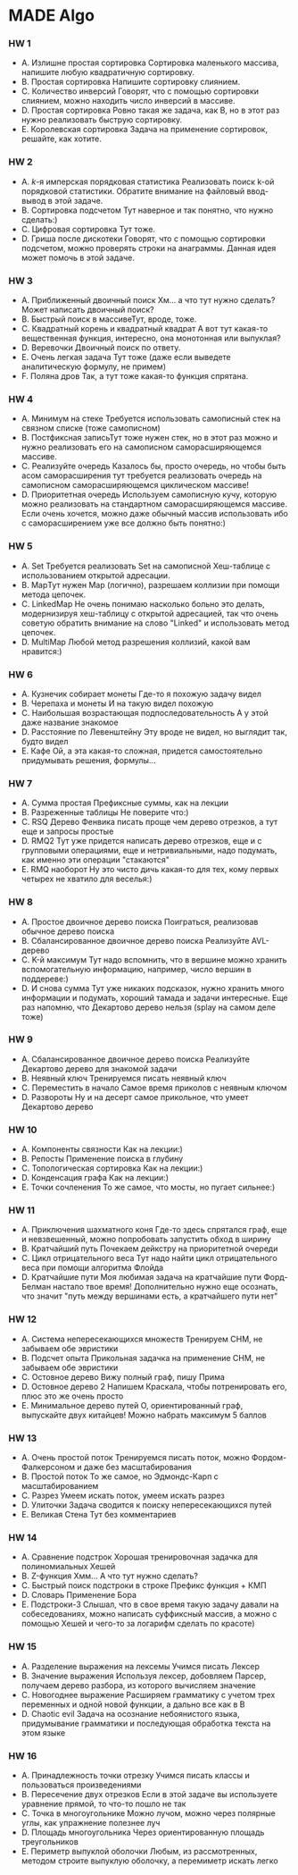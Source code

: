 # MADE Algo

### HW 1

- A. Излишне простая сортировка Сортировка маленького массива, напишите любую квадратичную сортировку.
- B. Простая сортировка Напишите сортировку слиянием.
- C. Количество инверсий Говорят, что с помощью сортировки слиянием, можно находить число инверсий в массиве.
- D. Простая сортировка Ровно такая же задача, как B, но в этот раз нужно реализовать быструю сортировку.
- E. Королевская сортировка Задача на применение сортировок, решайте, как хотите.

### HW 2

- A. $k$-я имперская порядковая статистика Реализовать поиск k-ой порядковой статистики. Обратите внимание на файловый ввод-вывод в этой задаче.
- B. Сортировка подсчетом Тут наверное и так понятно, что нужно сделать:)
- C. Цифровая сортировка Тут тоже.
- D. Гриша после дискотеки Говорят, что с помощью сортировки подсчетом, можно проверять строки на анаграммы. Данная идея может помочь в этой задаче.

### HW 3

- A. Приближенный двоичный поиск Хм... а что тут нужно сделать? Может написать двоичный поиск?
- B. Быстрый поиск в массивеТут, вроде, тоже.
- C. Квадратный корень и квадратный квадрат А вот тут какая-то вещественная функция, интересно, она монотонная или выпуклая?
- D. Веревочки Двоичный поиск по ответу.
- E. Очень легкая задача Тут тоже (даже если выведете аналитическую формулу, не примем)
- F. Поляна дров Так, а тут тоже какая-то функция спрятана.

### HW 4

- A. Минимум на стеке Требуется использовать самописный стек на связном списке (тоже самописном)
- B. Постфиксная записьТут тоже нужен стек, но в этот раз можно и нужно реализовать его на самописном саморасширяющемся массиве.
- C. Реализуйте очередь Казалось бы, просто очередь, но чтобы быть асом саморасширения тут требуется реализовать очередь на самописном саморасширяющемся циклическом массиве!
- D. Приоритетная очередь Используем самописную кучу, которую можно реализовать на стандартном саморасширяющемся массиве. Если очень хочется, можно даже обычный массив использовать ибо с саморасширением уже все должно быть понятно:)

### HW 5

- A. Set Требуется реализовать Set на самописной Хеш-таблице с использованием открытой адресации.
- B. MapТут нужен Map (логично), разрешаем коллизии при помощи метода цепочек.
- C. LinkedMap Не очень понимаю насколько больно это делать, модернизируя хеш-таблицу с открытой адресацией, так что очень советую обратить внимание на слово "Linked" и использовать метод цепочек.
- D. MultiMap Любой метод разрешения коллизий, какой вам нравится:)

### HW 6

- A. Кузнечик собирает монеты Где-то я похожую задачу видел
- B. Черепаха и монеты И на такую видел похожую
- C. Наибольшая возрастающая подпоследовательность А у этой даже название знакомое
- D. Расстояние по Левенштейну Эту вроде не видел, но выглядит так, будто видел
- E. Кафе Ой, а эта какая-то сложная, придется самостоятельно придумывать решения, формулы...

### HW 7

- A. Сумма простая Префиксные суммы, как на лекции
- B. Разреженные таблицы Не поверите что:)
- C. RSQ Дерево Фенвика писать проще чем дерево отрезков, а тут еще и запросы простые
- D. RMQ2 Тут уже придется написать дерево отрезков, еще и с групповыми операциями, еще и нетривиальными, надо подумать, как именно эти операции "стакаются"
- E. RMQ наоборот Ну это чисто дичь какая-то для тех, кому первых четырех не хватило для веселья:)

### HW 8

- A. Простое двоичное дерево поиска Поиграться, реализовав обычное дерево поиска
- B. Сбалансированное двоичное дерево поиска Реализуйте AVL-дерево
- C. K-й максимум Тут надо вспомнить, что в вершине можно хранить вспомогательную информацию, например, число вершин в поддереве:)
- D. И снова сумма Тут уже никаких подсказок, нужно хранить много информации и подумать, хороший тамада и задачи интересные. Еще раз напомню, что Декартово дерево нельзя (splay на самом деле тоже)

### HW 9

- A. Сбалансированное двоичное дерево поиска Реализуйте Декартово дерево для знакомой задачи
- B. Неявный ключ Тренируемся писать неявный ключ
- C. Переместить в начало Самое время приколов с неявным ключом
- D. Развороты Ну и на десерт самое прикольное, что умеет Декартово дерево

### HW 10

- A. Компоненты связности Как на лекции:)
- B. Репосты Применение поиска в глубину
- C. Топологическая сортировка Как на лекции:)
- D. Конденсация графа Как на лекции:)
- E. Точки сочленения То же самое, что мосты, но пугает сильнее:)

### HW 11

- A. Приключения шахматного коня Где-то здесь спрятался граф, еще и невзвешенный, можно попробовать запустить обход в ширину
- B. Кратчайший путь Почекаем дейкстру на приоритетной очереди
- C. Цикл отрицательного веса Тут надо найти цикл отрицательного веса при помощи алгоритма Флойда
- D. Кратчайшие пути Моя любимая задача на кратчайшие пути Форд-Белман настало твое время! Дополнительно нужно еще осознать, что значит "путь между вершинами есть, а кратчайшего пути нет"

### HW 12

- A. Система непересекающихся множеств Тренируем СНМ, не забываем обе эвристики
- B. Подсчет опыта Прикольная задачка на применение СНМ, не забываем обе эвристики
- C. Остовное дерево Вижу полный граф, пишу Прима
- D. Остовное дерево 2 Напишем Краскала, чтобы потренировать его, плюс это же очень просто
- E. Минимальное дерево путей О, ориентированный граф, выпускайте двух китайцев!
Можно набрать максимум 5 баллов

### HW 13

- A. Очень простой поток Тренируемся писать поток, можно Фордом-Фалкерсоном и даже без масштабирования
- B. Простой поток То же самое, но Эдмондс-Карп с масштабированием
- C. Разрез Умеем искать поток, умеем искать разрез
- D. Улиточки Задача сводится к поиску непересекающихся путей
- E. Великая Стена Тут без комментариев

### HW 14

- A. Сравнение подстрок Хорошая тренировочная задачка для полиномиальных Хешей
- B. Z-функция Хмм... А что тут нужно сделать?
- C. Быстрый поиск подстроки в строке Префикс функция + КМП
- D. Словарь Применение Бора
- E. Подстроки-3 Слышал, что в свое время такую задачу давали на собеседованиях, можно написать суффиксный массив, а можно с помощью Хешей и чего-то за логарифм сделать по красоте)

### HW 15

- A. Разделение выражения на лексемы Учимся писать Лексер
- B. Значение выражения Используя лексер, добовляем Парсер, получаем дерево разбора, из которого вычисляем значение
- C. Новогоднее выражение Расширяем грамматику с учетом трех переменных и одной новой функции, а дально все как в B
- D. Chaotic evil Задача на осознание небоянистого языка, придумывание грамматики и последующая обработка текста на этом языке

### HW 16

- A. Принадлежность точки отрезку Учимся писать классы и пользоваться произведениями
- B. Пересечение двух отрезков Если в этой задаче вы используете уравнение прямой, то что-то пошло не так
- C. Точка в многоугольнике Можно лучом, можно через полярные углы, как упражнение полезнее луч
- D. Площадь многоугольника Через ориентированную площадь треугольников
- E. Периметр выпуклой оболочки Любым, из рассмотренных, методом строите выпуклую оболочку, а перемиметр искать легко